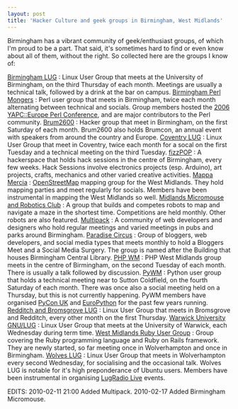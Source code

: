 ```yaml
---
layout: post
title: 'Hacker Culture and geek groups in Birmingham, West Midlands'
---
```


Birmingham has a vibrant community of geek/enthusiast groups, of which
I'm proud to be a part. That said, it's sometimes hard to find or even
know about all of them, without the right. So collected here are the
groups I know of:

[Birmingham LUG](http://birmingham.lug.org.uk/)
:   Linux User Group that meets at the University of Birmingham, on the
    third Thursday of each month. Meetings are usually a technical talk,
    followed by a drink at the bar on campus.
[Birmingham Perl Mongers](http://birmingham.pm.org/)
:   Perl user group that meets in Birmingham, twice each month
    alternating between technical and socials. Group members hosted the
    [2006 YAPC::Europe Perl
    Conference](http://www.yapceurope.org/2006/), and are major
    contributors to the Perl community.
[Brum2600](http://www.brum2600.net/)
:   Hacker group that meet in Birmingham, on the first Saturday of each
    month. Brum2600 also holds Brumcon, an annual event with speakers
    from around the country and Europe.
[Coventry LUG](http://www.covlug.org.uk/)
:   Linux User Group that meet in Coventry, twice each month for a socal
    on the first Tuesday and a technical meeting on the third Tuesday.
[fizzPOP](http://www.fizzpop.org.uk/)
:   A hackerspace that holds hack sessions in the centre of Birmingham,
    every few weeks. Hack Sessions involve electronics projects (esp.
    Arduino), art projects, crafts, mechanics and other varied creative
    activities.
[Mappa Mercia](http://mappa-mercia.org/)
:   [OpenStreetMap](http://www.openstreetmap.org/) mapping group for the
    West Midlands. They hold mapping parties and meet regularly for
    socials. Members have been instrumental in mapping the West Midlands
    so well.
[Midlands Micromouse and Robotics Club](http://www.fizzpop.org.uk/blog/micromouse/)
:   A group that builds and competes robots to map and navigate a maze
    in the shortest time. Competitions are held monthly. Other robots
    are also featured.
[Multipack](http://www.multipack.co.uk)
:   A community of web developers and designers who hold regular
    meetings and varied meetings in pubs and parks around Birmingham.
[Paradise Circus](http://www.paradisecircus.com/)
:   Group of bloggers, web developers, and social media types that meets
    monthly to hold a Bloggers Meet and a Social Media Surgery. The
    group is named after the Building that houses Birmingham Central
    Library.
[PHP WM](http://www.phpwm.org/start)
:   PHP West Midlands group meets in the centre of Birmingham, on the
    second Tuesday of each month. There is usually a talk followed by
    discussion.
[PyWM](http://www.pywm.eu/)
:   Python user group that holds a technical meeting near to Sutton
    Coldfield, on the fourth Saturday of each month. There was once also
    a social meeting held on a Thursday, but this is not currently
    happening. PyWM members have organised [PyCon
    UK](http://www.pyconuk.org/) and
    [EuroPython](http://www.europython.eu/) for the past few years
    running.
[Redditch and Bromsgrove LUG](http://www.rnblug.org.uk/)
:   Linux User Group that meets in Bromsgrove and Redditch, every other
    month on the first Thursday.
[Warwick University GNU/LUG](http://www.wuglug.org.uk/)
:   Linux User Group that meets at the University of Warwick, each
    Wednesday during term time.
[West Midlands Ruby User Group](http://www.meetup.com/West-Midlands-Ruby-User-Group-WMRUG/)
:   Group covering the Ruby programming language and Ruby on Rails
    framework. They are newly started, so far meeting once in
    Wolverhampton and once in Birmingham.
[Wolves LUG](http://www.wolveslug.org.uk/)
:   Linux User Group that meets in Wolverhampton every second Wednesday,
    for socialising and the occasional talk. Wolves LUG is notable for
    it's high preponderance of Ubuntu users. Members have been
    instrumental in organising [LugRadio
    Live](http://www.lugradio.org/live/) events.

EDITS: 2010-02-11 21:00 Added Multipack. 2010-02-17 Added Birmingham
Micromouse.
